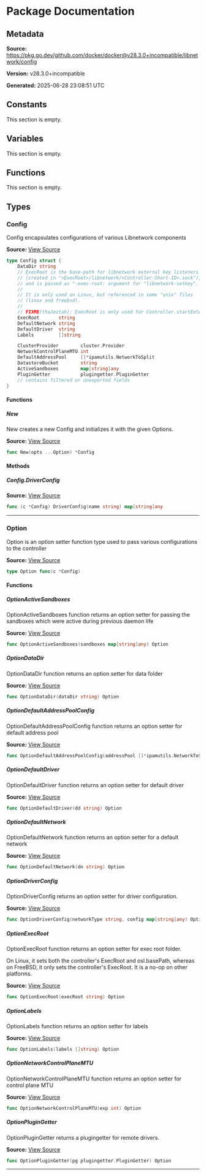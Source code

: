# Package Documentation

## Metadata

**Source:** https://pkg.go.dev/github.com/docker/docker@v28.3.0+incompatible/libnetwork/config

**Version:** v28.3.0+incompatible

**Generated:** 2025-06-28 23:08:51 UTC

## Constants

This section is empty.

## Variables

This section is empty.

## Functions

This section is empty.

## Types

### Config

Config encapsulates configurations of various Libnetwork components

**Source:** [View Source](https://github.com/docker/docker/blob/v28.3.0/libnetwork/config/config.go#L24)  

```go
type Config struct {
	DataDir string
	// ExecRoot is the base-path for libnetwork external key listeners
	// (created in "<ExecRoot>/libnetwork/<Controller-Short-ID>.sock"),
	// and is passed as "-exec-root: argument for "libnetwork-setkey".
	//
	// It is only used on Linux, but referenced in some "unix" files
	// (linux and freebsd).
	//
	// FIXME(thaJeztah): ExecRoot is only used for Controller.startExternalKeyListener(), but "libnetwork-setkey" is only implemented on Linux.
	ExecRoot       string
	DefaultNetwork string
	DefaultDriver  string
	Labels         []string

	ClusterProvider        cluster.Provider
	NetworkControlPlaneMTU int
	DefaultAddressPool     []*ipamutils.NetworkToSplit
	DatastoreBucket        string
	ActiveSandboxes        map[string]any
	PluginGetter           plugingetter.PluginGetter
	// contains filtered or unexported fields
}
```

#### Functions

##### New

New creates a new Config and initializes it with the given Options.

**Source:** [View Source](https://github.com/docker/docker/blob/v28.3.0/libnetwork/config/config.go#L48)  

```go
func New(opts ...Option) *Config
```

#### Methods

##### Config.DriverConfig

**Source:** [View Source](https://github.com/docker/docker/blob/v28.3.0/libnetwork/config/config.go#L63)  

```go
func (c *Config) DriverConfig(name string) map[string]any
```

---

### Option

Option is an option setter function type used to pass various configurations
to the controller

**Source:** [View Source](https://github.com/docker/docker/blob/v28.3.0/libnetwork/config/config.go#L69)  

```go
type Option func(c *Config)
```

#### Functions

##### OptionActiveSandboxes

OptionActiveSandboxes function returns an option setter for passing the sandboxes
which were active during previous daemon life

**Source:** [View Source](https://github.com/docker/docker/blob/v28.3.0/libnetwork/config/config.go#L152)  

```go
func OptionActiveSandboxes(sandboxes map[string]any) Option
```

##### OptionDataDir

OptionDataDir function returns an option setter for data folder

**Source:** [View Source](https://github.com/docker/docker/blob/v28.3.0/libnetwork/config/config.go#L113)  

```go
func OptionDataDir(dataDir string) Option
```

##### OptionDefaultAddressPoolConfig

OptionDefaultAddressPoolConfig function returns an option setter for default address pool

**Source:** [View Source](https://github.com/docker/docker/blob/v28.3.0/libnetwork/config/config.go#L88)  

```go
func OptionDefaultAddressPoolConfig(addressPool []*ipamutils.NetworkToSplit) Option
```

##### OptionDefaultDriver

OptionDefaultDriver function returns an option setter for default driver

**Source:** [View Source](https://github.com/docker/docker/blob/v28.3.0/libnetwork/config/config.go#L80)  

```go
func OptionDefaultDriver(dd string) Option
```

##### OptionDefaultNetwork

OptionDefaultNetwork function returns an option setter for a default network

**Source:** [View Source](https://github.com/docker/docker/blob/v28.3.0/libnetwork/config/config.go#L72)  

```go
func OptionDefaultNetwork(dn string) Option
```

##### OptionDriverConfig

OptionDriverConfig returns an option setter for driver configuration.

**Source:** [View Source](https://github.com/docker/docker/blob/v28.3.0/libnetwork/config/config.go#L95)  

```go
func OptionDriverConfig(networkType string, config map[string]any) Option
```

##### OptionExecRoot

OptionExecRoot function returns an option setter for exec root folder.

On Linux, it sets both the controller's ExecRoot and osl.basePath, whereas
on FreeBSD, it only sets the controller's ExecRoot. It is a no-op on other
platforms.

**Source:** [View Source](https://github.com/docker/docker/blob/v28.3.0/libnetwork/config/config.go#L124)  

```go
func OptionExecRoot(execRoot string) Option
```

##### OptionLabels

OptionLabels function returns an option setter for labels

**Source:** [View Source](https://github.com/docker/docker/blob/v28.3.0/libnetwork/config/config.go#L102)  

```go
func OptionLabels(labels []string) Option
```

##### OptionNetworkControlPlaneMTU

OptionNetworkControlPlaneMTU function returns an option setter for control plane MTU

**Source:** [View Source](https://github.com/docker/docker/blob/v28.3.0/libnetwork/config/config.go#L136)  

```go
func OptionNetworkControlPlaneMTU(exp int) Option
```

##### OptionPluginGetter

OptionPluginGetter returns a plugingetter for remote drivers.

**Source:** [View Source](https://github.com/docker/docker/blob/v28.3.0/libnetwork/config/config.go#L129)  

```go
func OptionPluginGetter(pg plugingetter.PluginGetter) Option
```

---

